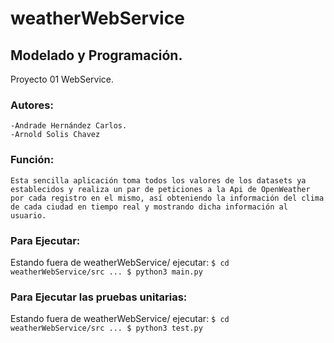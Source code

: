 # weatherWebService
## Modelado y Programación.
Proyecto 01 WebService.

### Autores:
	-Andrade Hernández Carlos. 
	-Arnold Solis Chavez
	
### Función:
	Esta sencilla aplicación toma todos los valores de los datasets ya establecidos y realiza un par de peticiones a la Api de OpenWeather
	por cada registro en el mismo, así obteniendo la información del clima de cada ciudad en tiempo real y mostrando dicha información al usuario. 
	
### Para Ejecutar:
  Estando fuera de weatherWebService/ ejecutar:
  	```
	$ cd weatherWebService/src
	...
	$ python3 main.py
	```	
	
### Para Ejecutar las pruebas unitarias:
  Estando fuera de weatherWebService/ ejecutar:
  	```
	$ cd weatherWebService/src
	...
	$ python3 test.py
	```	
	
